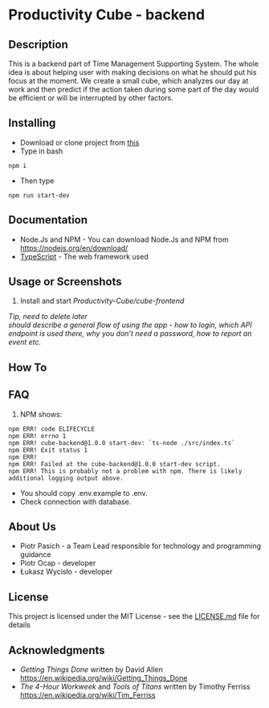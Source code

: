 # **Productivity Cube - backend**

## Description
This is a backend part of Time Management Supporting System. The whole idea is about helping user with making decisions on what he should put his focus at the moment. We create a small cube, which analyzes our day at work and then predict if the action taken during some part of the day would be efficient or will be interrupted by other factors.


## Installing


* Download or clone project from [this](https://github.com/Productivity-Cube/cube-backend)
* Type in bash
```
npm i
 ```
* Then type
```
npm run start-dev
```

## Documentation
* Node.Js and NPM - You can download Node.Js and NPM from https://nodejs.org/en/download/
* [TypeScript](https://www.typescriptlang.org) - The web framework used

## Usage or Screenshots
1. Install and start *Productivity-Cube/cube-frontend*


*Tip, need to delete later* <br>
*should describe a general flow of using the app - how to login, which API endpoint is used there, why you don’t need a password, how to report an event etc.*

## How To

## FAQ
1. NPM shows:
```
npm ERR! code ELIFECYCLE                                                                                  
npm ERR! errno 1                                                                                          
npm ERR! cube-backend@1.0.0 start-dev: `ts-node ./src/index.ts`                                           
npm ERR! Exit status 1                                                                                    
npm ERR!                                                                                                  
npm ERR! Failed at the cube-backend@1.0.0 start-dev script.                                               
npm ERR! This is probably not a problem with npm. There is likely additional logging output above.        
```
* You should copy .env.example to .env.
* Check connection with database.



## About Us

* Piotr Pasich - a Team Lead responsible for technology and programming guidance
* Piotr Ocap - developer
* Łukasz Wycisło - developer

## License

This project is licensed under the MIT License - see the [LICENSE.md](LICENSE.md) file for details

## Acknowledgments

* *Getting Things Done* written by David Allen https://en.wikipedia.org/wiki/Getting_Things_Done
* *The 4-Hour Workweek* and *Tools of Titans* written by Timothy Ferriss https://en.wikipedia.org/wiki/Tim_Ferriss
